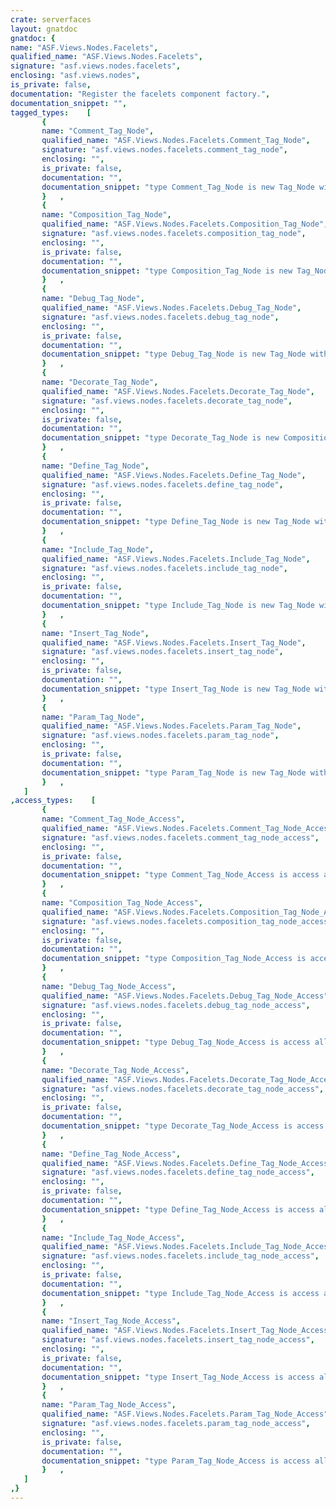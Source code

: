 ```yaml
---
crate: serverfaces
layout: gnatdoc
gnatdoc: {
name: "ASF.Views.Nodes.Facelets",
qualified_name: "ASF.Views.Nodes.Facelets",
signature: "asf.views.nodes.facelets",
enclosing: "asf.views.nodes",
is_private: false,
documentation: "Register the facelets component factory.",
documentation_snippet: "",
tagged_types:    [
       {
       name: "Comment_Tag_Node",
       qualified_name: "ASF.Views.Nodes.Facelets.Comment_Tag_Node",
       signature: "asf.views.nodes.facelets.comment_tag_node",
       enclosing: "",
       is_private: false,
       documentation: "",
       documentation_snippet: "type Comment_Tag_Node is new Tag_Node with private;",
       }   ,
       {
       name: "Composition_Tag_Node",
       qualified_name: "ASF.Views.Nodes.Facelets.Composition_Tag_Node",
       signature: "asf.views.nodes.facelets.composition_tag_node",
       enclosing: "",
       is_private: false,
       documentation: "",
       documentation_snippet: "type Composition_Tag_Node is new Tag_Node with private;",
       }   ,
       {
       name: "Debug_Tag_Node",
       qualified_name: "ASF.Views.Nodes.Facelets.Debug_Tag_Node",
       signature: "asf.views.nodes.facelets.debug_tag_node",
       enclosing: "",
       is_private: false,
       documentation: "",
       documentation_snippet: "type Debug_Tag_Node is new Tag_Node with private;",
       }   ,
       {
       name: "Decorate_Tag_Node",
       qualified_name: "ASF.Views.Nodes.Facelets.Decorate_Tag_Node",
       signature: "asf.views.nodes.facelets.decorate_tag_node",
       enclosing: "",
       is_private: false,
       documentation: "",
       documentation_snippet: "type Decorate_Tag_Node is new Composition_Tag_Node with private;",
       }   ,
       {
       name: "Define_Tag_Node",
       qualified_name: "ASF.Views.Nodes.Facelets.Define_Tag_Node",
       signature: "asf.views.nodes.facelets.define_tag_node",
       enclosing: "",
       is_private: false,
       documentation: "",
       documentation_snippet: "type Define_Tag_Node is new Tag_Node with private;",
       }   ,
       {
       name: "Include_Tag_Node",
       qualified_name: "ASF.Views.Nodes.Facelets.Include_Tag_Node",
       signature: "asf.views.nodes.facelets.include_tag_node",
       enclosing: "",
       is_private: false,
       documentation: "",
       documentation_snippet: "type Include_Tag_Node is new Tag_Node with private;",
       }   ,
       {
       name: "Insert_Tag_Node",
       qualified_name: "ASF.Views.Nodes.Facelets.Insert_Tag_Node",
       signature: "asf.views.nodes.facelets.insert_tag_node",
       enclosing: "",
       is_private: false,
       documentation: "",
       documentation_snippet: "type Insert_Tag_Node is new Tag_Node with private;",
       }   ,
       {
       name: "Param_Tag_Node",
       qualified_name: "ASF.Views.Nodes.Facelets.Param_Tag_Node",
       signature: "asf.views.nodes.facelets.param_tag_node",
       enclosing: "",
       is_private: false,
       documentation: "",
       documentation_snippet: "type Param_Tag_Node is new Tag_Node with private;",
       }   ,
   ]
,access_types:    [
       {
       name: "Comment_Tag_Node_Access",
       qualified_name: "ASF.Views.Nodes.Facelets.Comment_Tag_Node_Access",
       signature: "asf.views.nodes.facelets.comment_tag_node_access",
       enclosing: "",
       is_private: false,
       documentation: "",
       documentation_snippet: "type Comment_Tag_Node_Access is access all Comment_Tag_Node'Class;",
       }   ,
       {
       name: "Composition_Tag_Node_Access",
       qualified_name: "ASF.Views.Nodes.Facelets.Composition_Tag_Node_Access",
       signature: "asf.views.nodes.facelets.composition_tag_node_access",
       enclosing: "",
       is_private: false,
       documentation: "",
       documentation_snippet: "type Composition_Tag_Node_Access is access all Composition_Tag_Node'Class;",
       }   ,
       {
       name: "Debug_Tag_Node_Access",
       qualified_name: "ASF.Views.Nodes.Facelets.Debug_Tag_Node_Access",
       signature: "asf.views.nodes.facelets.debug_tag_node_access",
       enclosing: "",
       is_private: false,
       documentation: "",
       documentation_snippet: "type Debug_Tag_Node_Access is access all Debug_Tag_Node'Class;",
       }   ,
       {
       name: "Decorate_Tag_Node_Access",
       qualified_name: "ASF.Views.Nodes.Facelets.Decorate_Tag_Node_Access",
       signature: "asf.views.nodes.facelets.decorate_tag_node_access",
       enclosing: "",
       is_private: false,
       documentation: "",
       documentation_snippet: "type Decorate_Tag_Node_Access is access all Decorate_Tag_Node'Class;",
       }   ,
       {
       name: "Define_Tag_Node_Access",
       qualified_name: "ASF.Views.Nodes.Facelets.Define_Tag_Node_Access",
       signature: "asf.views.nodes.facelets.define_tag_node_access",
       enclosing: "",
       is_private: false,
       documentation: "",
       documentation_snippet: "type Define_Tag_Node_Access is access all Define_Tag_Node'Class;",
       }   ,
       {
       name: "Include_Tag_Node_Access",
       qualified_name: "ASF.Views.Nodes.Facelets.Include_Tag_Node_Access",
       signature: "asf.views.nodes.facelets.include_tag_node_access",
       enclosing: "",
       is_private: false,
       documentation: "",
       documentation_snippet: "type Include_Tag_Node_Access is access all Include_Tag_Node'Class;",
       }   ,
       {
       name: "Insert_Tag_Node_Access",
       qualified_name: "ASF.Views.Nodes.Facelets.Insert_Tag_Node_Access",
       signature: "asf.views.nodes.facelets.insert_tag_node_access",
       enclosing: "",
       is_private: false,
       documentation: "",
       documentation_snippet: "type Insert_Tag_Node_Access is access all Insert_Tag_Node'Class;",
       }   ,
       {
       name: "Param_Tag_Node_Access",
       qualified_name: "ASF.Views.Nodes.Facelets.Param_Tag_Node_Access",
       signature: "asf.views.nodes.facelets.param_tag_node_access",
       enclosing: "",
       is_private: false,
       documentation: "",
       documentation_snippet: "type Param_Tag_Node_Access is access all Param_Tag_Node'Class;",
       }   ,
   ]
,}
---
```

